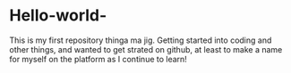 # Hello-world-
This is my first repository thinga ma jig.
Getting started into coding and other things, and wanted to get strated on github, at least to make a name for myself on the platform as I continue to learn!
